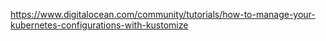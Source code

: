 https://www.digitalocean.com/community/tutorials/how-to-manage-your-kubernetes-configurations-with-kustomize
